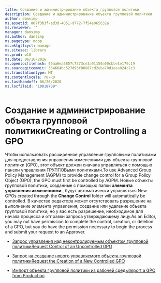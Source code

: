 ```yaml
---
title: Создание и администрирование объекта групповой политики
description: Создание и администрирование объекта групповой политики
author: dansimp
ms.assetid: 807f3b3f-ad3d-4851-9772-7f54a065632a
ms.reviewer: ''
manager: dansimp
ms.author: dansimp
ms.pagetype: mdop
ms.mktglfcycl: manage
ms.sitesec: library
ms.prod: w10
ms.date: 06/16/2016
ms.openlocfilehash: 46aa6ea3857c7373ce3a91150a00cbbe1e179c19
ms.sourcegitcommit: 354664bc527d93f80687cd2eba70d1eea024c7c3
ms.translationtype: MT
ms.contentlocale: ru-RU
ms.lasthandoff: 06/26/2020
ms.locfileid: "10818789"
---
```

# <span data-ttu-id="09231-103">Создание и администрирование объекта групповой политики</span><span class="sxs-lookup"><span data-stu-id="09231-103">Creating or Controlling a GPO</span></span>


<span data-ttu-id="09231-104">Чтобы использовать расширенное управление групповыми политиками для предоставления управления изменениями для объекта групповой политики (GPO), этот объект должен сначала управляться с помощью панели управления ГРУППОВыми политиками.</span><span class="sxs-lookup"><span data-stu-id="09231-104">To use Advanced Group Policy Management (AGPM) to provide change control for a Group Policy Object (GPO), the GPO must first be controlled by AGPM.</span></span> <span data-ttu-id="09231-105">Новые объекты групповой политики, созданные с помощью папки **элемента управления изменениями** , будут автоматически управляться.</span><span class="sxs-lookup"><span data-stu-id="09231-105">New GPOs created through the **Change Control** folder will automatically be controlled.</span></span> <span data-ttu-id="09231-106">В качестве редактора может отсутствовать разрешение на выполнение элемента управления, создание или удаление объекта групповой политики, но у вас есть разрешение, необходимое для начала процесса и отправки запроса утверждающему лицу.</span><span class="sxs-lookup"><span data-stu-id="09231-106">As an Editor, you may not have permission to complete the control, creation, or deletion of a GPO, but you do have the permission necessary to begin the process and submit your request to an Approver.</span></span>

-   [<span data-ttu-id="09231-107">Запрос управления над неконтролируемым объектом групповой политики</span><span class="sxs-lookup"><span data-stu-id="09231-107">Request Control of an Uncontrolled GPO</span></span>](request-control-of-an-uncontrolled-gpo-agpm40.md)

-   [<span data-ttu-id="09231-108">Запрос на создание нового управляемого объекта групповой политики</span><span class="sxs-lookup"><span data-stu-id="09231-108">Request the Creation of a New Controlled GPO</span></span>](request-the-creation-of-a-new-controlled-gpo-agpm40.md)

-   [<span data-ttu-id="09231-109">Импорт объекта групповой политики из рабочей среды</span><span class="sxs-lookup"><span data-stu-id="09231-109">Import a GPO from Production</span></span>](import-a-gpo-from-production-agpm40-ed.md)

 

 





